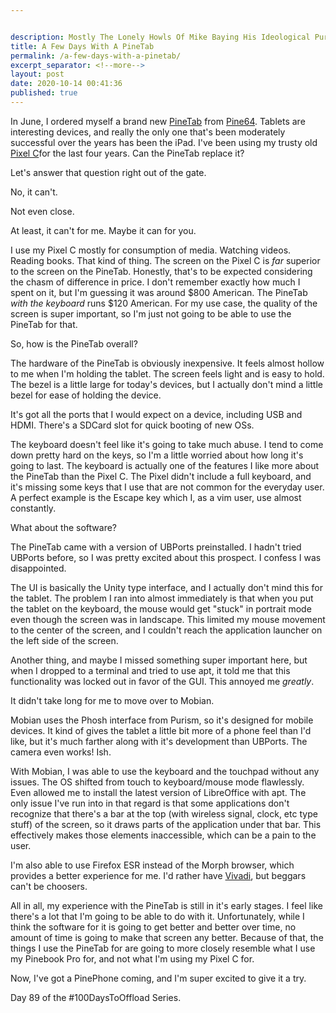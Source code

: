 ```yaml
---


description: Mostly The Lonely Howls Of Mike Baying His Ideological Purity At The Moon
title: A Few Days With A PineTab
permalink: /a-few-days-with-a-pinetab/
excerpt_separator: <!--more-->
layout: post
date: 2020-10-14 00:41:36
published: true
---
```


In June, I ordered myself a brand new [PineTab](https://pine64.com/product/pinetab-10-1-linux-tablet-with-detached-backlit-keyboard/) from [Pine64](https://pine64.org). Tablets are interesting devices, and really the only one that's been moderately successful over the years has been the iPad. I've been using my trusty old [Pixel C](https://en.wikipedia.org/wiki/Pixel_C)for the last four years. Can the PineTab replace it?

<!--more--> 

Let's answer that question right out of the gate. 

No, it can't.

Not even close.

At least, it can't for me. Maybe it can for you.

I use my Pixel C mostly for consumption of media. Watching videos. Reading books. That kind of thing. The screen on the Pixel C is _far_ superior to the screen on the PineTab. Honestly, that's to be expected considering the chasm of difference in price. I don't remember exactly how much I spent on it, but I'm guessing it was around $800 American. The PineTab _with the keyboard_ runs $120 American. For my use case, the quality of the screen is super important, so I'm just not going to be able to use the PineTab for that.

So, how is the PineTab overall?

The hardware of the PineTab is obviously inexpensive. It feels almost hollow to me when I'm holding the tablet. The screen feels light and is easy to hold. The  bezel is a little large for today's devices, but I actually don't mind a little bezel for ease of holding the device.

It's got all the ports that I would expect on a device, including USB and HDMI. There's a SDCard slot for quick booting of new OSs.

The keyboard doesn't feel like it's going to take much abuse. I tend to come down pretty hard on the keys, so I'm a little worried about how long it's going to last. The keyboard is actually one of the features I like more about the PineTab than the Pixel C. The Pixel didn't include a full keyboard, and it's missing some keys that I use that are not common for the everyday user. A perfect example is the Escape key which I, as a vim user, use almost constantly.

What about the software?

The PineTab came with a version of UBPorts preinstalled. I hadn't tried UBPorts before, so I was pretty excited about this prospect. I confess I was disappointed.

The UI is basically the Unity type interface, and I actually don't mind this for the tablet. The problem I ran into almost immediately is that when you put the tablet on the keyboard, the mouse would get "stuck" in portrait mode even though the screen was in landscape. This limited my mouse movement to the center of the screen, and I couldn't reach the application launcher on the left side of the screen.

Another thing, and maybe I missed something super important here, but when I dropped to a terminal and tried to use apt, it told me that this functionality was locked out in favor of the GUI. This annoyed me _greatly_. 

It didn't take long for me to move over to Mobian.

Mobian uses the Phosh interface from Purism, so it's designed for mobile devices. It kind of gives the tablet a little bit more of a phone feel than I'd like, but it's much farther along with it's development than UBPorts. The camera even works! Ish.

With Mobian, I was able to use the keyboard and the touchpad without any issues. The OS shifted from touch to keyboard/mouse mode flawlessly. Even allowed me to install the latest version of LibreOffice with apt. The only issue I've run into in that regard is that some applications don't recognize that there's a bar at the top (with wireless signal, clock, etc type stuff) of the screen, so it draws parts of the application under that bar. This effectively makes those elements inaccessible, which can be a pain to the user.

I'm also able to use Firefox ESR instead of the Morph browser, which provides a better experience for me. I'd rather have [Vivadi](https://vivaldi.com), but beggars can't be choosers.

All in all, my experience with the PineTab is still in it's early stages. I feel like there's a lot that I'm going to be able to do with it. Unfortunately, while I think the software for it is going to get better and better over time, no amount of time is going to make that screen any better. Because of that, the things I use the PineTab for are going to more closely resemble what I use my Pinebook Pro for, and not what I'm using my Pixel C for. 

Now, I've got a PinePhone coming, and I'm super excited to give it a try.

Day 89 of the #100DaysToOffload Series.